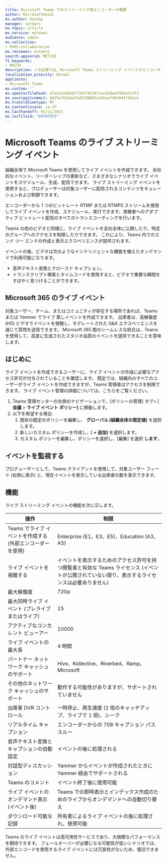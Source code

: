 ```yaml
---
title: Microsoft Teams でのストリーミング用エンコーダーの概要
author: MicrosoftHeidi
ms.author: heidip
manager: serdars
ms.topic: article
ms.service: msteams
audience: admin
ms.collection:
- M365-collaboration
ms.reviewer: asteele
search.appverid: MET150
f1.keywords:
- NOCSH
description: この記事では、Microsoft Teams ストリーミング イベントのエンコーダー ベースの RTMP 構成の概要について説明します。
localization_priority: Normal
appliesto:
- Microsoft Teams
ms.custom: ''
ms.openlocfilehash: d7ea21edb6677397785367cecd3daaf9bbe513f3
ms.sourcegitcommit: 0d25efb3dae31d5199807a14baaf30e944f561ce
ms.translationtype: MT
ms.contentlocale: ja-JP
ms.lasthandoff: 01/11/2023
ms.locfileid: "69767972"
---
```

# <a name="live-streaming-events-in-microsoft-teams"></a>Microsoft Teams のライブ ストリーミング イベント

組織全体で Microsoft Teams を使用してライブ イベントを作成できます。 全社的なイベント、リーダーシップの更新など、さまざまなシナリオでライブ イベントをスケジュール、生成、配信できます。 ライブ ストリーミング イベントを使用すると、プロデューサーは対象ユーザーに配信されるコンテンツをキュレーションおよび制御できます。

エンコーダーから 1 つのビットレート RTMP または RTMPS ストリームを使用してライブ イベントを作成、スケジュール、実行できます。視聴者へのアダプティブ ビットレート配信のすべてのトランスコーディングを行います。

Teams の他のビデオと同様に、ライブ イベントを会社全体に公開したり、特定のグループへのアクセスを制限したりできます。 これにより、Teams 内でのエンド ツー エンドの作成と表示エクスペリエンスが提供されます。

イベントの後、ビデオは次のようなインテリジェントな機能を備えたオンデマンドで利用可能になります。

- 音声テキスト変換とクローズド キャプション。
- トランスクリプト検索とタイムコードを使用すると、ビデオで重要な瞬間をすばやく見つけることができます。

## <a name="live-events-in-microsoft-365"></a>Microsoft 365 のライブ イベント

対象ユーザー、チーム、またはコミュニティが存在する場所であれば、Teams または Yammer でライブ 蒸しイベントを作成できます。 出席者は、高解像度 (HD) ビデオでイベントを視聴し、モデレートされた Q&A エクスペリエンスを通じて質問を送信できます。 Microsoft 365 間のシームレスな統合は、Teams を使用して、高度に生成されたスタジオ品質のイベントを提供できることを意味します。

## <a name="get-started"></a>はじめに

ライブ イベントを作成できるユーザーに、ライブ イベントの作成に必要なアクセス許可が付与されていることを確認します。 既定では、組織内のすべてのユーザーがライブ イベントを作成できますが、Teams 管理者はアクセスを制限できます。 ライブ イベント管理の詳細については、こちらをご覧ください。

1. Teams 管理センターの左側のナビゲーションで、[ポリシーの管理] タブ> [ **会議** > **ライブ イベント** **ポリシー]** に移動します。
1. 以下を希望する場合:
    1. 既存の既定のポリシーを編集し、 **グローバル (組織全体の既定値)** を選択します。
    1. 新しいカスタム ポリシーを作成し、[ **+ 追加]** を選択します。
    1. カスタム ポリシーを編集し、ポリシーを選択し、[編集] を選択 **します**。

## <a name="monitor-your-event"></a>イベントを監視する

プロデューサーとして、Teams クライアントを使用して、対象ユーザー フィード (右側に表示) と、現在イベントを表示している出席者の数を表示できます。

## <a name="capabilities"></a>機能

ライブ ストリーミング イベントの機能を次に示します。

|操作​​                                            |制限                                                               |
|-----------------------------------------------------|---------------------------------------------------------------------|
|Teams でライブ イベントを作成する (外部エンコーダーを使用)  |Enterprise (E1、E3、E5)、Education (A3、A5)                          |
|ライブ イベントを視聴する                                     |イベントを表示するためのアクセス許可を持つ閲覧者と有効な Teams ライセンス (イベントが公開されていない限り、表示するライセンスは必要ありません) |
|最大解像度                                   |720p                                                                 |
|最大同時ライブ イベント (プレライブまたはライブ) |15                                                                   |
|アクティブなコンカレント ビューアー                            |10000                                                                |
|ライブ イベントの最大長                         |4 時間                                                              |
|パートナー ネットワーク キャッシュのサポート                      |Hive、Kollective、Riverbed、Ramp、Microsoft                          |
|その他のネットワーク キャッシュのサポート                        |動作する可能性がありますが、サポートされていません                                        |
|出席者 DVR コントロール                                |一時停止、再生速度 (2 倍のキャッチアップ、ライブで 1 倍)、シーク                |
|リアルタイム キャプション                                   |エンコーダーからの 708 キャプション パススルー                                |
|音声テキスト変換とキャプションの自動設定                |イベントの後に処理される                                            |
|対話型ディスカッション                              |Yammer からイベントが作成されたときに Yammer 経由でサポートされる           |
|Teams のコメント                                       |イベント終了後に使用可能                                       |
|ライブ イベントのオンデマンド表示 (イベント後)        |Teams での即時表示とインデックス作成のためのライブからオンデマンドへの自動切り替え |
|ダウンロード可能な記録                               |所有者によるライブ イベントの後に処理され、使用可能               |

Teams のライブ イベントは高可用性サービスであり、大規模なパフォーマンスを期待できます。 フェールオーバーが必要になる可能性が低いシナリオでは、外部エンコードを使用するライブ イベントには冗長性がないため、復旧できません。
